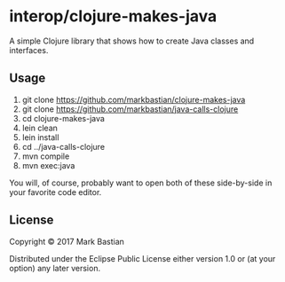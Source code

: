 # interop/clojure-makes-java

A simple Clojure library that shows how to create Java classes and interfaces.

## Usage

 1. git clone https://github.com/markbastian/clojure-makes-java
 1. git clone https://github.com/markbastian/java-calls-clojure
 1. cd clojure-makes-java
 1. lein clean
 1. lein install
 1. cd ../java-calls-clojure
 1. mvn compile
 1. mvn exec:java

You will, of course, probably want to open both of these side-by-side in your
favorite code editor.

## License

Copyright © 2017 Mark Bastian

Distributed under the Eclipse Public License either version 1.0 or (at
your option) any later version.
